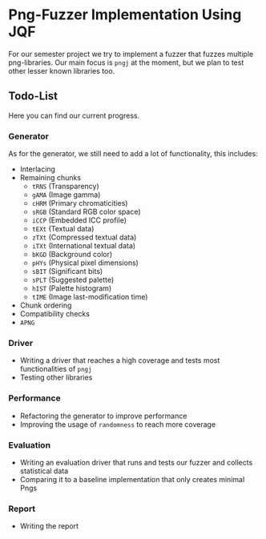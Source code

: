 # Png-Fuzzer Implementation Using JQF

For our semester project we try to implement a fuzzer that fuzzes multiple png-libraries. Our main focus is `pngj` at the moment, but we plan to test other lesser known libraries too.

## Todo-List

Here you can find our current progress.

### Generator

As for the generator, we still need to add a lot of functionality, this includes:

* Interlacing
* Remaining chunks
  * `tRNS` (Transparency)
  * `gAMA` (Image gamma)
  * `cHRM` (Primary chromaticities)
  * `sRGB` (Standard RGB color space)
  * `iCCP` (Embedded ICC profile)
  * `tEXt` (Textual data)
  * `zTXt` (Compressed textual data)
  * `iTXt` (International textual data) 
  * `bKGD` (Background color)
  * `pHYs` (Physical pixel dimensions)
  * `sBIT` (Significant bits)
  * `sPLT` (Suggested palette)
  * `hIST` (Palette histogram)
  * `tIME` (Image last-modification time)
* Chunk ordering
* Compatibility checks
* `APNG`

### Driver

* Writing a driver that reaches a high coverage and tests most functionalities of `pngj`
* Testing other libraries

### Performance

* Refactoring the generator to improve performance
* Improving the usage of `randomness` to reach more coverage

### Evaluation

* Writing an evaluation driver that runs and tests our fuzzer and collects statistical data
* Comparing it to a baseline implementation that only creates minimal Pngs

### Report

* Writing the report